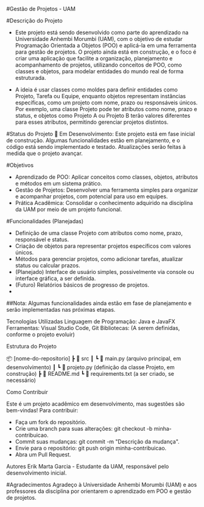#Gestão de Projetos - UAM

#Descrição do Projeto

- Este projeto está sendo desenvolvido como parte do aprendizado na Universidade Anhembi Morumbi (UAM), com o objetivo de estudar Programação Orientada a Objetos (POO) e aplicá-la em uma ferramenta para gestão de projetos. O projeto ainda está em construção, e o foco é criar uma aplicação que facilite a organização, planejamento e acompanhamento de projetos, utilizando conceitos de POO, como classes e objetos, para modelar entidades do mundo real de forma estruturada.

- A ideia é usar classes como moldes para definir entidades como Projeto, Tarefa ou Equipe, enquanto objetos representam instâncias específicas, como um projeto com nome, prazo ou responsáveis únicos. Por exemplo, uma classe Projeto pode ter atributos como nome, prazo e status, e objetos como Projeto A ou Projeto B terão valores diferentes para esses atributos, permitindo gerenciar projetos distintos.

#Status do Projeto
🚧 Em Desenvolvimento: Este projeto está em fase inicial de construção. Algumas funcionalidades estão em planejamento, e o código está sendo implementado e testado. Atualizações serão feitas à medida que o projeto avançar.

#Objetivos
- Aprendizado de POO: Aplicar conceitos como classes, objetos, atributos e métodos em um sistema prático.
- Gestão de Projetos: Desenvolver uma ferramenta simples para organizar e acompanhar projetos, com potencial para uso em equipes.
- Prática Acadêmica: Consolidar o conhecimento adquirido na disciplina da UAM por meio de um projeto funcional.


#Funcionalidades (Planejadas)

- Definição de uma classe Projeto com atributos como nome, prazo, responsável e status.
- Criação de objetos para representar projetos específicos com valores únicos.
- Métodos para gerenciar projetos, como adicionar tarefas, atualizar status ou calcular prazos.
- (Planejado) Interface de usuário simples, possivelmente via console ou interface gráfica, a ser definida.
- (Futuro) Relatórios básicos de progresso de projetos.
- 
##Nota: Algumas funcionalidades ainda estão em fase de planejamento e serão implementadas nas próximas etapas.

Tecnologias Utilizadas
Linguagem de Programação: Java e JavaFX
Ferramentas: Visual Studio Code, Git
Bibliotecas: (A serem definidas, conforme o projeto evoluir)


Estrutura do Projeto

📦 [nome-do-repositorio]
 ┣ 📂 src
 ┃ ┗ 📜 main.py (arquivo principal, em desenvolvimento)
 ┃ ┗ 📜 projeto.py (definição da classe Projeto, em construção)
 ┣ 📜 README.md
 ┗ 📜 requirements.txt (a ser criado, se necessário)

Como Contribuir

Este é um projeto acadêmico em desenvolvimento, mas sugestões são bem-vindas! Para contribuir:

- Faça um fork do repositório.
- Crie uma branch para suas alterações: git checkout -b minha-contribuicao.
- Commit suas mudanças: git commit -m "Descrição da mudança".
- Envie para o repositório: git push origin minha-contribuicao.
- Abra um Pull Request.


Autores Erik Marta Garcia - Estudante da UAM, responsável pelo desenvolvimento inicial.


#Agradecimentos
Agradeço à Universidade Anhembi Morumbi (UAM) e aos professores da disciplina por orientarem o aprendizado em POO e gestão de projetos.
